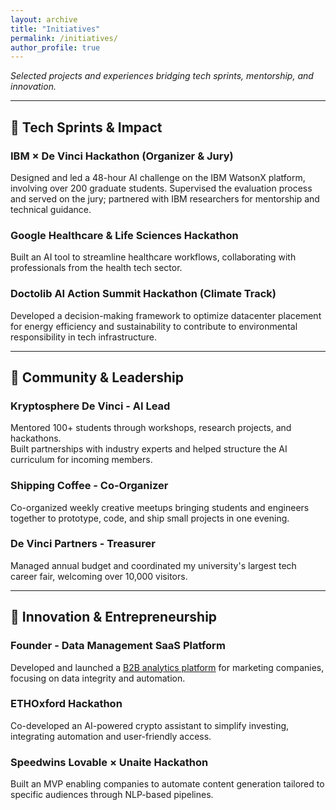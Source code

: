 ```yaml
---
layout: archive
title: "Initiatives"
permalink: /initiatives/
author_profile: true
---
```


*Selected projects and experiences bridging tech sprints, mentorship, and innovation.*

---

## 🔹 Tech Sprints & Impact

### IBM × De Vinci Hackathon (Organizer & Jury)
Designed and led a 48-hour AI challenge on the IBM WatsonX platform, involving over 200 graduate students. Supervised the evaluation process and served on the jury; partnered with IBM researchers for mentorship and technical guidance.

### Google Healthcare & Life Sciences Hackathon
Built an AI tool to streamline healthcare workflows, collaborating with professionals from the health tech sector.

### Doctolib AI Action Summit Hackathon (Climate Track)  
Developed a decision-making framework to optimize datacenter placement for energy efficiency and sustainability to contribute to environmental responsibility in tech infrastructure.

---

## 🔹 Community & Leadership

### Kryptosphere De Vinci - AI Lead  
Mentored 100+ students through workshops, research projects, and hackathons.  
Built partnerships with industry experts and helped structure the AI curriculum for incoming members.

### Shipping Coffee - Co-Organizer  
Co-organized weekly creative meetups bringing students and engineers together to prototype, code, and ship small projects in one evening.

### De Vinci Partners - Treasurer  
Managed annual budget and coordinated my university's largest tech career fair, welcoming over 10,000 visitors.

---

## 🔹 Innovation & Entrepreneurship

### Founder - Data Management SaaS Platform  
Developed and launched a [B2B analytics platform](#) for marketing companies, focusing on data integrity and automation.

### ETHOxford Hackathon  
Co-developed an AI-powered crypto assistant to simplify investing, integrating automation and user-friendly access.

### Speedwins Lovable × Unaite Hackathon  
Built an MVP enabling companies to automate content generation tailored to specific audiences through NLP-based pipelines.
